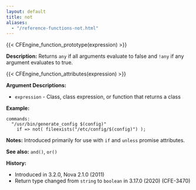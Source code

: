 ```yaml
---
layout: default
title: not
aliases:
  - "/reference-functions-not.html"
---
```


{{< CFEngine_function_prototype(expression) >}}

**Description:** Returns `any` if all arguments evaluate to false and `!any` if
any argument evaluates to true.

{{< CFEngine_function_attributes(expression) >}}

**Argument Descriptions:**

- `expression` - Class, class expression, or function that returns a class

**Example:**

```cf3 {skip TODO}
commands:
  "/usr/bin/generate_config $(config)"
    if => not( fileexists("/etc/config/$(config)") );
```

**Notes:** Introduced primarily for use with `if` and `unless` promise attributes.

**See also:** `and()`, `or()`

**History:**

- Introduced in 3.2.0, Nova 2.1.0 (2011)
- Return type changed from `string` to `boolean` in 3.17.0 (2020) (CFE-3470)
